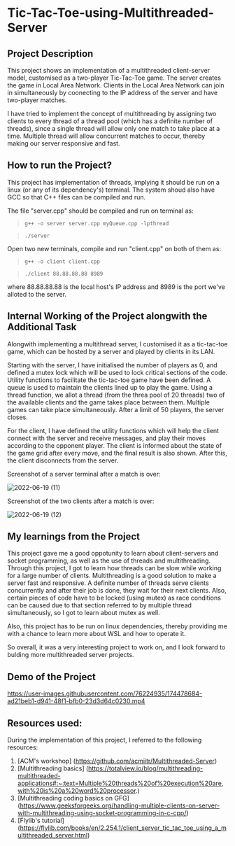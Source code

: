 # Tic-Tac-Toe-using-Multithreaded-Server

## Project Description

This project shows an implementation of a multithreaded client-server model, customised as a two-player Tic-Tac-Toe game. The server creates the game in Local Area Network. Clients in the Local Area Network can join in simultaneously by coonecting to the IP address of the server and have two-player matches. 

I have tried to implement the concept of multithreading by assigning two clients to every thread of a thread pool (which has a definite number of threads), since a single thread will allow only one match to take place at a time. Multiple thread will allow concurrent matches to occur, thereby making our server responsive and fast.

## How to run the Project?

This project has implementation of threads, implying it should be run on a linux (or any of its dependency's) terminal. The system shoud also have GCC so that C++ files can be compiled and run. 

The file "server.cpp" should be compiled and run on terminal as:

>`g++ -o server server.cpp myQueue.cpp -lpthread`

>`./server`

Open two new terminals, compile and run "client.cpp" on both of them as:

>`g++ -o client client.cpp`

>`./client 88.88.88.88 8989`

where 88.88.88.88 is the local host's IP address and 8989 is the port we've alloted to the server.

## Internal Working of the Project alongwith the Additional Task

Alongwith implementing a multithread server, I customised it as a tic-tac-toe game, which can be hosted by a server and played by clients in its LAN.

Starting with the server, I have initialised the number of players as 0, and defined a mutex lock which will be used to lock critical sections of the code. Utility functions to facilitate the tic-tac-toe game have been defined. A queue is used to maintain the clients lined up to play the game. Using a thread function, we allot a thread (from the threa pool of 20 threads) two of the available clients and the game takes place between them. Multiple games can take place simultaneously. After a limit of 50 players, the server closes.

For the client, I have defined the utility functions which will help the client connect with the server and receive messages, and play their moves according to the opponent player. The client is informed about the state of the game grid after every move, and the final result is also shown. After this, the client disconnects from the server.

Screenshot of a server terminal after a match is over:

![2022-06-19 (11)](https://user-images.githubusercontent.com/76224935/174478858-f43e1764-3abb-45e3-8060-9042165ce25f.png)

Screenshot of the two clients after a match is over:

![2022-06-19 (12)](https://user-images.githubusercontent.com/76224935/174478882-82a7665b-cbdd-46bd-94b2-d5e6b669d8d9.png)

## My learnings from the Project

This project gave me a good oppotunity to learn about client-servers and socket programming, as well as the use of threads and multithreading. Through this project, I got to learn how threads can be slow while working for a large number of clients. Multithreading is a good solution to make a server fast and responsive. A definite number of threads serve clients concurrently and after their job is done, they wait for their next clients. Also, certain pieces of code have to be locked (using mutex) as race conditions can be caused due to that section referred to by multiple thread simultaneously, so I got to learn about mutex as well.

Also, this project has to be run on linux dependencies, thereby providing me with a chance to learn more about WSL and how to operate it. 

So overall, it was a very interesting project to work on, and I look forward to bulding more multithreaded server projects.

## Demo of the Project

https://user-images.githubusercontent.com/76224935/174478684-ad21beb1-d941-48f1-bfb0-23d3d64c0230.mp4

## Resources used:

During the implementation of this project, I referred to the following resources:
1. [ACM's workshop] (https://github.com/acmiitr/Multithreaded-Server)
2. [Multithreading basics] (https://totalview.io/blog/multithreading-multithreaded-applications#:~:text=Multiple%20threads%20of%20execution%20are,with%20is%20a%20word%20processor.)
3. [Multithreading coding basics on GFG] (https://www.geeksforgeeks.org/handling-multiple-clients-on-server-with-multithreading-using-socket-programming-in-c-cpp/)
4. [Flylib's tutorial] (https://flylib.com/books/en/2.254.1/client_server_tic_tac_toe_using_a_multithreaded_server.html)
